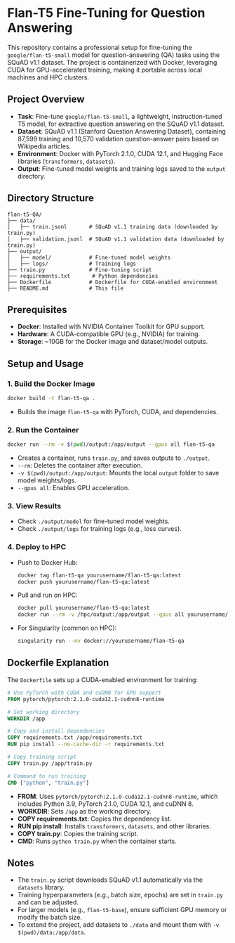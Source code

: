 # Flan-T5 Fine-Tuning for Question Answering

This repository contains a professional setup for fine-tuning the `google/flan-t5-small` model for question-answering (QA) tasks using the SQuAD v1.1 dataset. The project is containerized with Docker, leveraging CUDA for GPU-accelerated training, making it portable across local machines and HPC clusters.

## Project Overview
- **Task**: Fine-tune `google/flan-t5-small`, a lightweight, instruction-tuned T5 model, for extractive question answering on the SQuAD v1.1 dataset.
- **Dataset**: SQuAD v1.1 (Stanford Question Answering Dataset), containing 87,599 training and 10,570 validation question-answer pairs based on Wikipedia articles.
- **Environment**: Docker with PyTorch 2.1.0, CUDA 12.1, and Hugging Face libraries (`transformers`, `datasets`).
- **Output**: Fine-tuned model weights and training logs saved to the `output` directory.

## Directory Structure
```
flan-t5-QA/
├── data/
│   ├── train.jsonl       # SQuAD v1.1 training data (downloaded by train.py)
│   ├── validation.jsonl  # SQuAD v1.1 validation data (downloaded by train.py)
├── output/
│   ├── model/            # Fine-tuned model weights
│   ├── logs/             # Training logs
├── train.py              # Fine-tuning script
├── requirements.txt       # Python dependencies
├── Dockerfile            # Dockerfile for CUDA-enabled environment
├── README.md             # This file
```

## Prerequisites
- **Docker**: Installed with NVIDIA Container Toolkit for GPU support.
- **Hardware**: A CUDA-compatible GPU (e.g., NVIDIA) for training.
- **Storage**: ~10GB for the Docker image and dataset/model outputs.

## Setup and Usage

### 1. Build the Docker Image
```bash
docker build -t flan-t5-qa .
```
- Builds the image `flan-t5-qa` with PyTorch, CUDA, and dependencies.

### 2. Run the Container
```bash
docker run --rm -v $(pwd)/output:/app/output --gpus all flan-t5-qa
```
- Creates a container, runs `train.py`, and saves outputs to `./output`.
- `--rm`: Deletes the container after execution.
- `-v $(pwd)/output:/app/output`: Mounts the local `output` folder to save model weights/logs.
- `--gpus all`: Enables GPU acceleration.

### 3. View Results
- Check `./output/model` for fine-tuned model weights.
- Check `./output/logs` for training logs (e.g., loss curves).

### 4. Deploy to HPC
- Push to Docker Hub:
  ```bash
  docker tag flan-t5-qa yourusername/flan-t5-qa:latest
  docker push yourusername/flan-t5-qa:latest
  ```
- Pull and run on HPC:
  ```bash
  docker pull yourusername/flan-t5-qa:latest
  docker run --rm -v /hpc/output:/app/output --gpus all yourusername/flan-t5-qa
  ```
- For Singularity (common on HPC):
  ```bash
  singularity run --nv docker://yourusername/flan-t5-qa
  ```

## Dockerfile Explanation
The `Dockerfile` sets up a CUDA-enabled environment for training:
```Dockerfile
# Use PyTorch with CUDA and cuDNN for GPU support
FROM pytorch/pytorch:2.1.0-cuda12.1-cudnn8-runtime

# Set working directory
WORKDIR /app

# Copy and install dependencies
COPY requirements.txt /app/requirements.txt
RUN pip install --no-cache-dir -r requirements.txt

# Copy training script
COPY train.py /app/train.py

# Command to run training
CMD ["python", "train.py"]
```
- **FROM**: Uses `pytorch/pytorch:2.1.0-cuda12.1-cudnn8-runtime`, which includes Python 3.9, PyTorch 2.1.0, CUDA 12.1, and cuDNN 8.
- **WORKDIR**: Sets `/app` as the working directory.
- **COPY requirements.txt**: Copies the dependency list.
- **RUN pip install**: Installs `transformers`, `datasets`, and other libraries.
- **COPY train.py**: Copies the training script.
- **CMD**: Runs `python train.py` when the container starts.

## Notes
- The `train.py` script downloads SQuAD v1.1 automatically via the `datasets` library.
- Training hyperparameters (e.g., batch size, epochs) are set in `train.py` and can be adjusted.
- For larger models (e.g., `flan-t5-base`), ensure sufficient GPU memory or modify the batch size.
- To extend the project, add datasets to `./data` and mount them with `-v $(pwd)/data:/app/data`.